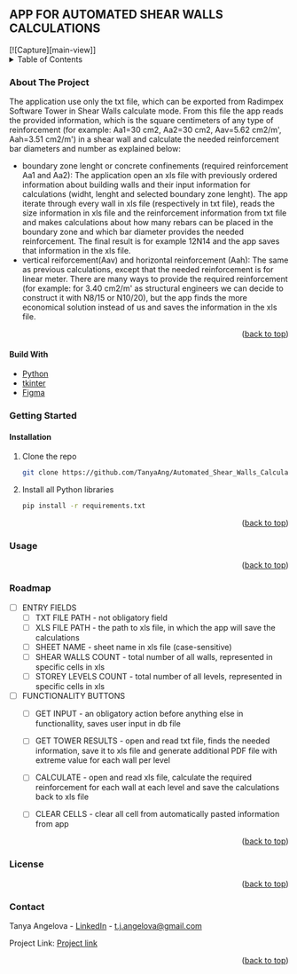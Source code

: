 
## APP FOR AUTOMATED SHEAR WALLS CALCULATIONS

<div id="top">
[![Capture][main-view]]
</div>


<details>
  <summary>Table of Contents</summary>
  <ol>
    <li>
      <a href="#about-the-project">About The Project</a>
      <ul>
        <li><a href="#built-with">Built With</a></li>
      </ul>
    </li>
    <li>
      <a href="#getting-started">Getting Started</a>
      <ul>
        <li><a href="#installation">Installation</a></li>
      </ul>
    </li>
    <li><a href="#usage">Usage</a></li>
    <li><a href="#roadmap">Roadmap</a></li>
    <li><a href="#license">License</a></li>
    <li><a href="#contact">Contact</a></li>
  </ol>
</details>


### About The Project
The application use only the txt file, which can be exported from Radimpex Software Tower in Shear Walls calculate mode. From this file the app reads the provided information, which is the square cеntimeters of any type of reinforcement (for example: Aa1=30 cm2, Aa2=30 cm2, Aav=5.62 cm2/m', Aah=3.51 cm2/m') in a shear wall and calculate the needed reinforcement bar diameters and number as explained below:
 - boundary zone lenght or concrete confinements (required reinforcement Aa1 and Aa2): The application open an xls file with previously ordered information about building walls and their input information for calculations (widht, lenght and selected boundary zone lenght). The app iterate through every wall in xls file (respectively in txt file), reads the size information in xls file and the reinforcement information from txt file and makes calculations about how many rebars can be placed in the boundary zone and which bar diameter provides the needed reinforcement. The final result is for example 12N14 and the app saves that information in the xls file. 
 - vertical reiforcement(Aav) and horizontal reinforcement (Aah): The same as previous calculations, except that the needed reinforcement is for linear meter. There are many ways to provide the required reinforcement (for example: for 3.40 cm2/m' as structural engineers we can decide to construct it with N8/15 or N10/20), but the app finds the more economical solution instead of us and saves the information in the xls file. 

<p align="right">(<a href="#top">back to top</a>)</p>

#### Build With
* [Python](https://www.python.org/)
* [tkinter](https://docs.python.org/3/library/tkinter.html)
* [Figma](https://www.figma.com)

### Getting Started
#### Installation
1. Clone the repo
   ```sh
   git clone https://github.com/TanyaAng/Automated_Shear_Walls_Calculations.git
   ```
3. Install all Python libraries
   ```sh
   pip install -r requirements.txt
   ```
<p align="right">(<a href="#top">back to top</a>)</p>

### Usage

<p align="right">(<a href="#top">back to top</a>)</p>


### Roadmap
- [ ] ENTRY FIELDS
  - [ ] TXT FILE PATH - not obligatory field
  - [ ] XLS FILE PATH - the path to xls file, in which the app will save the calculations
  - [ ] SHEET NAME - sheet name in xls file (case-sensitive)
  - [ ] SHEAR WALLS COUNT - total number of all walls, represented in specific cells in xls
  - [ ] STOREY LEVELS COUNT - total number of all levels, represented in specific cells in xls
- [ ] FUNCTIONALITY BUTTONS
  - [ ] GET INPUT - an obligatory action before anything else in functionallity, saves user input in db file
  - [ ] GET TOWER RESULTS - open and read txt file, finds the needed information, save it to xls file and generate additional PDF file with extreme value for each wall per level
  - [ ] CALCULATE - open and read xls file, calculate the required reinforcement for each wall at each level and save the calculations back to xls file
  - [ ] CLEAR CELLS - clear all cell from automatically pasted information from app


<p align="right">(<a href="#top">back to top</a>)</p>

### License

<p align="right">(<a href="#top">back to top</a>)</p>

### Contact

Tanya Angelova - [LinkedIn](https://www.linkedin.com/in/tanya-angelova-44b03590/) - t.j.angelova@gmail.com

Project Link: [Project link]

<p align="right">(<a href="#top">back to top</a>)</p>

[main-view]: https://user-images.githubusercontent.com/18015470/174805811-5eb5a033-0e9d-4da7-9ad0-f2c18620f20d.PNG
[LinkedIn]: https://www.linkedin.com/in/tanya-angelova-44b03590/
[Project link]: https://github.com/TanyaAng/Automated_Shear_Walls_Calculations

